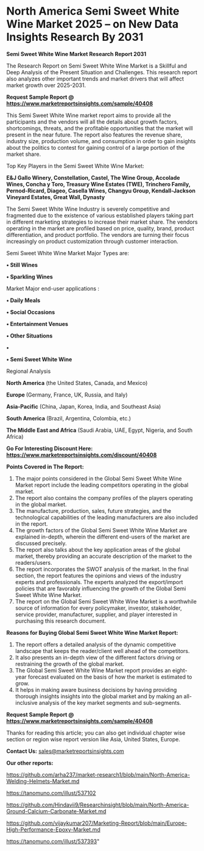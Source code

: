 # North America Semi Sweet White Wine Market 2025 – on New Data Insights Research By 2031

<strong>Semi Sweet White Wine Market Research Report 2031</strong>

The Research Report on Semi Sweet White Wine Market is a Skillful and Deep Analysis of the Present Situation and Challenges. This research report also analyzes other important trends and market drivers that will affect market growth over 2025-2031.

<strong>Request Sample Report @ <a href=https://www.marketreportsinsights.com/sample/40408>https://www.marketreportsinsights.com/sample/40408</a></strong>

This Semi Sweet White Wine market report aims to provide all the participants and the vendors will all the details about growth factors, shortcomings, threats, and the profitable opportunities that the market will present in the near future. The report also features the revenue share, industry size, production volume, and consumption in order to gain insights about the politics to contest for gaining control of a large portion of the market share.

Top Key Players in the Semi Sweet White Wine Market:

<strong>E&J Gallo Winery, Constellation, Castel, The Wine Group, Accolade Wines, Concha y Toro, Treasury Wine Estates (TWE), Trinchero Family, Pernod-Ricard, Diageo, Casella Wines, Changyu Group, Kendall-Jackson Vineyard Estates, Great Wall, Dynasty</strong>

The Semi Sweet White Wine Industry is severely competitive and fragmented due to the existence of various established players taking part in different marketing strategies to increase their market share. The vendors operating in the market are profiled based on price, quality, brand, product differentiation, and product portfolio. The vendors are turning their focus increasingly on product customization through customer interaction.

Semi Sweet White Wine Market Major Types are:

<strong>•  Still Wines

•  Sparkling Wines</strong>

Market Major end-user applications :

<strong>•  Daily Meals

•  Social Occasions

•  Entertainment Venues

•  Other Situations

•  

•  Semi Sweet White Wine</strong>

Regional Analysis

</u><strong><b>North America</b></strong> (the United States, Canada, and Mexico)

<strong><b>Europe </b></strong>(Germany, France, UK, Russia, and Italy)

<strong><b>Asia-Pacific</b></strong> (China, Japan, Korea, India, and Southeast Asia)

<strong><b>South America</b></strong> (Brazil, Argentina, Colombia, etc.)

<strong><b>The Middle East and Africa</b></strong> (Saudi Arabia, UAE, Egypt, Nigeria, and South Africa)

<strong>Go For Interesting Discount Here: <a href=https://www.marketreportsinsights.com/discount/40408>https://www.marketreportsinsights.com/discount/40408</a></strong>

<strong>Points Covered in The Report:</strong>
<ol>
  <li>The major points considered in the Global Semi Sweet White Wine Market report include the leading competitors operating in the global market.</li>
  <li>The report also contains the company profiles of the players operating in the global market.</li>
  <li>The manufacture, production, sales, future strategies, and the technological capabilities of the leading manufacturers are also included in the report.</li>
  <li>The growth factors of the Global Semi Sweet White Wine Market are explained in-depth, wherein the different end-users of the market are discussed precisely.</li>
  <li>The report also talks about the key application areas of the global market, thereby providing an accurate description of the market to the readers/users.</li>
  <li>The report incorporates the SWOT analysis of the market. In the final section, the report features the opinions and views of the industry experts and professionals. The experts analyzed the export/import policies that are favorably influencing the growth of the Global Semi Sweet White Wine Market.</li>
  <li>The report on the Global Semi Sweet White Wine Market is a worthwhile source of information for every policymaker, investor, stakeholder, service provider, manufacturer, supplier, and player interested in purchasing this research document.</li>
</ol>
<strong>Reasons for Buying Global Semi Sweet White Wine Market Report:</strong>

<ol>
  <li>The report offers a detailed analysis of the dynamic competitive landscape that keeps the reader/client well ahead of the competitors.</li>
  <li>It also presents an in-depth view of the different factors driving or restraining the growth of the global market.</li>
  <li>The Global Semi Sweet White Wine Market report provides an eight-year forecast evaluated on the basis of how the market is estimated to grow.</li>
  <li>It helps in making aware business decisions by having providing thorough insights insights into the global market and by making an all-inclusive analysis of the key market segments and sub-segments.</li>
</ol>
<strong>Request Sample Report @ <a href=https://www.marketreportsinsights.com/sample/40408>https://www.marketreportsinsights.com/sample/40408</a></strong>


Thanks for reading this article; you can also get individual chapter wise section or region wise report version like Asia, United States, Europe.

<strong>Contact Us:</strong>
sales@marketreportsinsights.com

<strong>Our other reports:</strong>

<a href=https://github.com/arha237/market-research1/blob/main/North-America-Welding-Helmets-Market.md>https://github.com/arha237/market-research1/blob/main/North-America-Welding-Helmets-Market.md</a>

<a href=https://tanomuno.com/illust/537102>https://tanomuno.com/illust/537102</a>

<a href=https://github.com/Hindavii9/Researchinsight/blob/main/North-America-Ground-Calcium-Carbonate-Market.md>https://github.com/Hindavii9/Researchinsight/blob/main/North-America-Ground-Calcium-Carbonate-Market.md</a>

<a href=https://github.com/vijaykumar207/Marketing-Report/blob/main/Europe-High-Performance-Epoxy-Market.md>https://github.com/vijaykumar207/Marketing-Report/blob/main/Europe-High-Performance-Epoxy-Market.md</a>

<a href=https://tanomuno.com/illust/537393>https://tanomuno.com/illust/537393</a>"
